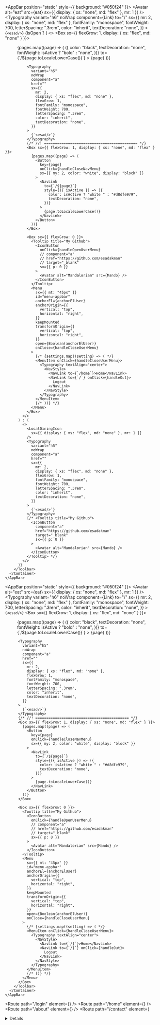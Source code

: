 <AppBar position="static" style={{ background: "#050f24" }}>
<Container maxWidth="xl">
<Toolbar disableGutters>
<Avatar
alt="eat"
src={eat}
sx={{ display: { xs: "none", md: "flex" }, mr: 1 }}
/>
<Typography
variant="h6"
noWrap
component={Link}
to="/"
sx={{
              mr: 2,
              display: { xs: "none", md: "flex" },
              fontFamily: "monospace",
              fontWeight: 700,
              letterSpacing: ".3rem",
              color: "inherit",
              textDecoration: "none",
            }} >
{`<esad/>`}
</Typography>
{isOpen ? (
<>
<Box sx={{ flexGrow: 1, display: { xs: "flex", md: "none" } }}>
<IconButton
                  size="large"
                  aria-label="account of current user"
                  aria-controls="menu-appbar"
                  aria-haspopup="true"
                  onClick={handleOpenNavMenu}
                  color="inherit"
                >
<MenuIcon />
</IconButton>

<Menu
id="menu-appbar"
anchorEl={anchorElNav}
anchorOrigin={{
                    vertical: "bottom",
                    horizontal: "left",
                  }}
keepMounted
transformOrigin={{
                    vertical: "top",
                    horizontal: "left",
                  }}
open={Boolean(anchorElNav)}
onClose={handleCloseNavMenu}
sx={{
                    display: { xs: "block", md: "none" },
                  }} >
{pages.map((page) => (
<MenuItem key={page} onClick={handleCloseNavMenu}>
<Typography textAlign="center">
<NavLink
style={({ isActive }) => ({
color: "black",
textDecoration: "none",
fontWeight: isActive ? "bold" : "none",
})}
to={`/${page.toLocaleLowerCase()}`} >
{page}
</NavLink>
</Typography>
</MenuItem>
))}
</Menu>
</Box>
<LocalDiningIcon
sx={{ display: { xs: "flex", md: "none" }, mr: 1 }}
/>

              <Typography
                variant="h5"
                noWrap
                component="a"
                href=""
                sx={{
                  mr: 2,
                  display: { xs: "flex", md: "none" },
                  flexGrow: 1,
                  fontFamily: "monospace",
                  fontWeight: 700,
                  letterSpacing: ".3rem",
                  color: "inherit",
                  textDecoration: "none",
                }}
              >
                {`<esad/>`}
              </Typography>
              {/* //! =========================================== */}
              <Box sx={{ flexGrow: 1, display: { xs: "none", md: "flex" } }}>
                {pages.map((page) => (
                  <Button
                    key={page}
                    onClick={handleCloseNavMenu}
                    sx={{ my: 2, color: "white", display: "block" }}
                  >
                    <NavLink
                      to={`/${page}`}
                      style={({ isActive }) => ({
                        color: isActive ? "white " : "#d8dfe979",
                        textDecoration: "none",
                      })}
                    >
                      {page.toLocaleLowerCase()}
                    </NavLink>
                  </Button>
                ))}
              </Box>

              <Box sx={{ flexGrow: 0 }}>
                <Tooltip title="My Github">
                  <IconButton
                    onClick={handleOpenUserMenu}
                    // component="a"
                    // href="https://github.com/esadakman"
                    // target="_blank"
                    sx={{ p: 0 }}
                  >
                    <Avatar alt="Mandalorian" src={Mando} />
                  </IconButton>
                </Tooltip>
                <Menu
                  sx={{ mt: "45px" }}
                  id="menu-appbar"
                  anchorEl={anchorElUser}
                  anchorOrigin={{
                    vertical: "top",
                    horizontal: "right",
                  }}
                  keepMounted
                  transformOrigin={{
                    vertical: "top",
                    horizontal: "right",
                  }}
                  open={Boolean(anchorElUser)}
                  onClose={handleCloseUserMenu}
                >
                  {/* {settings.map((setting) => ( */}
                  <MenuItem onClick={handleCloseUserMenu}>
                    <Typography textAlign="center">
                      <NavStyle>
                        <NavLink to={`/home`}>Home</NavLink>
                        <NavLink to={`/`} onClick={handleOut}>
                          Logout
                        </NavLink>
                      </NavStyle>
                    </Typography>
                  </MenuItem>
                  {/* ))} */}
                </Menu>
              </Box>
            </>
          ) : (
            <>
              <LocalDiningIcon
                sx={{ display: { xs: "flex", md: "none" }, mr: 1 }}
              />
              <Typography
                variant="h5"
                noWrap
                component="a"
                href=""
                sx={{
                  mr: 2,
                  display: { xs: "flex", md: "none" },
                  flexGrow: 1,
                  fontFamily: "monospace",
                  fontWeight: 700,
                  letterSpacing: ".3rem",
                  color: "inherit",
                  textDecoration: "none",
                }}
              >
                {`<esad/>`}
              </Typography>
              {/* <Tooltip title="My Github">
                <IconButton
                  component="a"
                  href="https://github.com/esadakman"
                  target="_blank"
                  sx={{ p: 0 }}
                >
                  <Avatar alt="Mandalorian" src={Mando} />
                </IconButton>
              </Tooltip> */}
            </>
          )}
        </Toolbar>
      </Container>
    </AppBar>

<!-- !!!!!!!!!!!!!!!!!!!!!!!!!!!!!!!!!!!!! -->

<AppBar position="static" style={{ background: "#050f24" }}>
<Container maxWidth="xl">
<Toolbar disableGutters>
<Avatar
alt="eat"
src={eat}
sx={{ display: { xs: "none", md: "flex" }, mr: 1 }}
/>
<Typography
variant="h6"
noWrap
component={Link}
to="/"
sx={{
              mr: 2,
              display: { xs: "none", md: "flex" },
              fontFamily: "monospace",
              fontWeight: 700,
              letterSpacing: ".3rem",
              color: "inherit",
              textDecoration: "none",
            }} >
{`<esad/>`}
</Typography>
<Box sx={{ flexGrow: 1, display: { xs: "flex", md: "none" } }}>
<IconButton
              size="large"
              aria-label="account of current user"
              aria-controls="menu-appbar"
              aria-haspopup="true"
              onClick={handleOpenNavMenu}
              color="inherit"
            >
<MenuIcon />
</IconButton>

<Menu
id="menu-appbar"
anchorEl={anchorElNav}
anchorOrigin={{
                vertical: "bottom",
                horizontal: "left",
              }}
keepMounted
transformOrigin={{
                vertical: "top",
                horizontal: "left",
              }}
open={Boolean(anchorElNav)}
onClose={handleCloseNavMenu}
sx={{
                display: { xs: "block", md: "none" },
              }} >
{pages.map((page) => (
<MenuItem key={page} onClick={handleCloseNavMenu}>
<Typography textAlign="center">
<NavLink
style={({ isActive }) => ({
color: "black",
textDecoration: "none",
fontWeight: isActive ? "bold" : "none",
})}
to={`/${page.toLocaleLowerCase()}`} >
{page}
</NavLink>
</Typography>
</MenuItem>
))}
</Menu>
</Box>
<LocalDiningIcon
sx={{ display: { xs: "flex", md: "none" }, mr: 1 }}
/>

          <Typography
            variant="h5"
            noWrap
            component="a"
            href=""
            sx={{
              mr: 2,
              display: { xs: "flex", md: "none" },
              flexGrow: 1,
              fontFamily: "monospace",
              fontWeight: 700,
              letterSpacing: ".3rem",
              color: "inherit",
              textDecoration: "none",
            }}
          >
            {`<esad/>`}
          </Typography>
          {/* //! =========================================== */}
          <Box sx={{ flexGrow: 1, display: { xs: "none", md: "flex" } }}>
            {pages.map((page) => (
              <Button
                key={page}
                onClick={handleCloseNavMenu}
                sx={{ my: 2, color: "white", display: "block" }}
              >
                <NavLink
                  to={`/${page}`}
                  style={({ isActive }) => ({
                    color: isActive ? "white " : "#d8dfe979",
                    textDecoration: "none",
                  })}
                >
                  {page.toLocaleLowerCase()}
                </NavLink>
              </Button>
            ))}
          </Box>

          <Box sx={{ flexGrow: 0 }}>
            <Tooltip title="My Github">
              <IconButton
                onClick={handleOpenUserMenu}
                // component="a"
                // href="https://github.com/esadakman"
                // target="_blank"
                sx={{ p: 0 }}
              >
                <Avatar alt="Mandalorian" src={Mando} />
              </IconButton>
            </Tooltip>
            <Menu
              sx={{ mt: "45px" }}
              id="menu-appbar"
              anchorEl={anchorElUser}
              anchorOrigin={{
                vertical: "top",
                horizontal: "right",
              }}
              keepMounted
              transformOrigin={{
                vertical: "top",
                horizontal: "right",
              }}
              open={Boolean(anchorElUser)}
              onClose={handleCloseUserMenu}
            >
              {/* {settings.map((setting) => ( */}
              <MenuItem onClick={handleCloseUserMenu}>
                <Typography textAlign="center">
                  <NavStyle>
                    <NavLink to={`/}`}>Home</NavLink>
                    <NavLink to={`/}`} onClick={handleOut}>
                      Logout
                    </NavLink>
                  </NavStyle>
                </Typography>
              </MenuItem>
              {/* ))} */}
            </Menu>
          </Box>
        </Toolbar>
      </Container>
    </AppBar>

<!-- ???????????????????????????? -->

<Route path="/login" element={<Login />} />
<Route path="/home" element={<Home />} />
<Route path="/about" element={<About />} />
<Route path="/contact" element={<Details />} />
<Route path="/\*" element={<NotFound />} />
